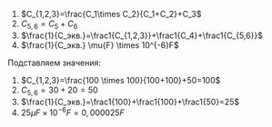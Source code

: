 1. $C_{1,2,3}=\frac{C_1\times C_2}{C_1+C_2}+C_3$
2. $C_{5,6}=C_5+C_6$
3. $\frac{1}{C_экв.}=\frac1{C_{1,2,3}}+\frac1{C_4}+\frac1{C_{5,6}}$
4. $\frac{1}{C_экв.} \mu{F} \times 10^{-6}F$


Подставляем значения:

1. $C_{1,2,3}=\frac{100 \times 100}{100+100}+50=100$
2. $C_{5,6}=30+20=50$
3. $\frac{1}{C_экв.}=\frac1{100}+\frac1{100}+\frac1{50}=25$
4. $25\mu{F}\times 10^{-6}F = 0,000025F$
